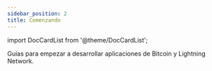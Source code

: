 ```yaml
---
sidebar_position: 2
title: Comenzando
---
```


import DocCardList from '@theme/DocCardList';

<DocCardList />

Guías para empezar a desarrollar aplicaciones de Bitcoin y Lightning Network.
